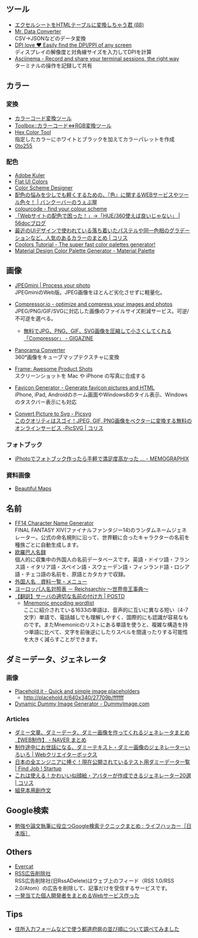 ## ツール

- [エクセルシートをHTMLテーブルに変換しちゃう君 (ββ)](http://styleme.jp/tool/xls2html/)
- [Mr. Data Converter](http://shancarter.github.io/mr-data-converter/)  
  CSV→JSONなどのデータ変換
- [DPI love ♥ Easily find the DPI/PPI of any screen](http://dpi.lv/)  
  ディスプレイの解像度と対角線サイズを入力してDPIを計算
- [Asciinema - Record and share your terminal sessions, the right way](https://asciinema.org/)  
  ターミナルの操作を記録して共有

## カラー

### 変換
- [カラーコード変換ツール](http://iroempitsu.net/zukan/tl-hexdec.htm)
- [Toolbox::カラーコード⇔RGB変換ツール](http://toolbox.net16.net/hex.php)
- [Hex Color Tool](http://hexcolortool.com/)  
  指定したカラーにホワイトとブラックを加えてカラーパレットを作成
- [0to255](http://0to255.com/)

### 配色
- [Adobe Kuler](https://kuler.adobe.com/ja/create/color-wheel/)
- [Flat UI Colors](http://flatuicolors.com/)
- [Color Scheme Designer](http://colorschemedesigner.com/)
- [配色の悩みを少しでも軽くするための、『色』に関するWEBサービスやツール色々！ | バンクーバーのうぇぶ屋](http://webya.opdsgn.com/webdesign/timesavingtoolsandservicesforcoloring/)
- [colourcode - find your colour scheme](http://colourco.de/)
- [「Webサイトの配色で困った！」→「HUE/360使えば良いじゃない」 | 56docブログ](http://blog.56doc.net/Entry/553/)
- [最近のUIデザインで使われている落ち着いたパステルや同一色相のグラデーションなど、人気のあるカラーのまとめ | コリス](http://coliss.com/articles/build-websites/operation/design/best-colors-for-recent-ui-design.html)
- [Coolors Tutorial - The super fast color palettes generator!](http://coolors.co/intro/)
- [Material Design Color Palette Generator - Material Palette](http://www.materialpalette.com/)


## 画像

- [JPEGmini | Process your photo](http://www.jpegmini.com/main/shrink_photo)  
  JPEGminiのWeb版。JPEG画像をほとんど劣化させずに軽量化。

- [Compressor.io - optimize and compress your images and photos](http://compressor.io/)  
  JPEG/PNG/GIF/SVGに対応した画像のファイルサイズ削減サービス。可逆/不可逆を選べる。
    - [無料でJPG、PNG、GIF、SVG画像を圧縮して小さくしてくれる「Compressor」 - GIGAZINE](http://gigazine.net/news/20140527-compressor/)

- [Panorama Converter](http://gonchar.me/blog/goncharposts/2150)  
  360°画像をキューブマップテクスチャに変換

- [Frame: Awesome Product Shots](http://frame.lab25.co.uk/)  
  スクリーンショットを Mac や iPhone の写真に合成する

- [Favicon Generator - Generate favicon pictures and HTML](http://realfavicongenerator.net/)  
  iPhone, iPad, Androidのホーム画面やWindows8のタイル表示、Windowsのタスクバー表示にも対応

- [Convert Picture to Svg - Picsvg](http://picsvg.com/)  
  [このクオリティはスゴイ！JPEG, GIF, PNG画像をベクターに変換する無料のオンラインサービス -PicSVG | コリス](http://coliss.com/articles/web-services/online-convert-picture-to-svg-picsvg.html)

### フォトブック

- [iPhotoでフォトブック作ったら手軽で満足度高かった ... - MEMOGRAPHIX](http://memo.sanographix.net/post/84603875665)

### 資料画像
- [Beautiful Maps](http://mapsdesign.tumblr.com/)

## 名前

- [FF14 Character Name Generator](http://fandango.exp.jp/name-generator.php)  
  FINAL FANTASY XIV(ファイナルファンタジー14)のランダムネームジェネレーター。公式の命名規則に沿って、世界観に合ったキャラクターの名前を種族ごとに自動生成します。
- [欧羅巴人名録](http://www.worldsys.org/europe/)  
  個人的に収集中の外国人の名前データベースです。英語・ドイツ語・フランス語・イタリア語・スペイン語・スウェーデン語・フィンランド語・ロシア語・チェコ語の名前を、原語とカタカナで収録。
- [外国人名　資料一覧・メニュー](http://www.geocities.jp/mt_erech_ave/data.html)
- [ヨーロッパ人名対照表 － Reichsarchiv ～世界帝王事典～](http://reichsarchiv.jp/基礎データ/ヨーロッパ人名対照表)
- [【翻訳】サーバの適切な名前の付け方 | POSTD](http://postd.cc/a-proper-server-naming-scheme/)
    - [Mnemonic encoding wordlist](http://web.archive.org/web/20091003023412/http://tothink.com/mnemonic/wordlist.txt)  
      ここに紹介されている1633の単語は、音声的に互いに異なる短い（4-7文字）単語で、電話越しでも理解しやすく、国際的にも認識が容易なものです。またMnemonicのリストにある単語を使うと、複雑な構造を持つ単語に比べて、文字を前後逆にしたりスペルを間違ったりする可能性を大きく減らすことができます。

## ダミーデータ、ジェネレータ

### 画像
- [Placehold.it - Quick and simple image placeholders](http://www.placehold.it/)
    - http://placehold.it/640x340/27709b/ffffff
- [Dynamic Dummy Image Generator - DummyImage.com](http://dummyimage.com/)

### Articles
- [ダミー文章、ダミーデータ、ダミー画像を作ってくれるジェネレータまとめ【WEB制作】 - NAVER まとめ](http://matome.naver.jp/odai/2133396164637378001)
- [制作途中にお世話になる、ダミーテキスト・ダミー画像のジェネレーターいろいろ | Webクリエイターボックス](http://www.webcreatorbox.com/tech/dummy/)
- [日本の全エンジニアに捧ぐ！現在公開されているテスト用ダミーデータ一覧 | Find Job ! Startup](http://www.find-job.net/startup/dummy-2013)
- [これは使える！かわいい似顔絵・アバターが作成できるジェネレーター20選 | コリス](http://coliss.com/articles/web-services/portrait-generators-for-twitter-and-facebook.html)
- [組見本用創作文](http://www.type-labo.jp/Kumimihon.html)

## Google検索

- [勉強や論文執筆に役立つGoogle検索テクニックまとめ : ライフハッカー［日本版］](http://www.lifehacker.jp/2014/02/140203google_tips_for_students.html)

## Others

- [Evercat](http://uchu.boy.jp/evercat/)
- [RSS広告削除社](http://rssadelete.dokoda.jp/)  
  RSS広告削除社(旧RssADelete)はウェブ上のフィード（RSS 1.0/RSS 2.0/Atom）の広告を削除して、記事だけを受信するサービスです。
- [一発当てた個人開発者をまとめるWebサービス作った](http://anond.hatelabo.jp/20140801103805)

## Tips

- [住所入力フォームなどで使う都道府県の並び順について調べてみました](http://staku.designbits.jp/prefecture-code/)